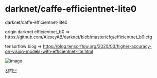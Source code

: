 # darknet/caffe-efficientnet-lite0
darknet/caffe-efficientnet-lite0

origin darknet efficientnet_b0
 => https://github.com/AlexeyAB/darknet/blob/master/cfg/efficientnet_b0.cfg
 
 tensorflow blog
 => https://blog.tensorflow.org/2020/03/higher-accuracy-on-vision-models-with-efficientnet-lite.html

![image](https://user-images.githubusercontent.com/37058972/109604573-1939d300-7b67-11eb-82cf-a918f3c62bb9.png)



[깃허브](https://github.com "깃허브")
